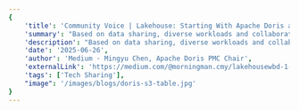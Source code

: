 ```yaml
---
{
    'title': 'Community Voice | Lakehouse: Starting With Apache Doris and S3 Tables',
    'summary': "Based on data sharing, diverse workloads and collaboration, Lakehouse has brought us a new paradigm for data analysis. S3 Tables further simplify the setup and maintenance of underlying storage facilities on this basis, achieving a nearly out-of-the-box effect. ",
    'description': "Based on data sharing, diverse workloads and collaboration, Lakehouse has brought us a new paradigm for data analysis. S3 Tables further simplify the setup and maintenance of underlying storage facilities on this basis, achieving a nearly out-of-the-box effect. ",
    'date': '2025-06-26',
    'author': 'Medium · Mingyu Chen, Apache Doris PMC Chair',
    'externalLink': 'https://medium.com/@morningman.cmy/lakehousewbd-1-starting-with-apache-doris-s3-tables-10c98ae39fe1',
    'tags': ['Tech Sharing'],
    "image": '/images/blogs/doris-s3-table.jpg'
}
---
```

